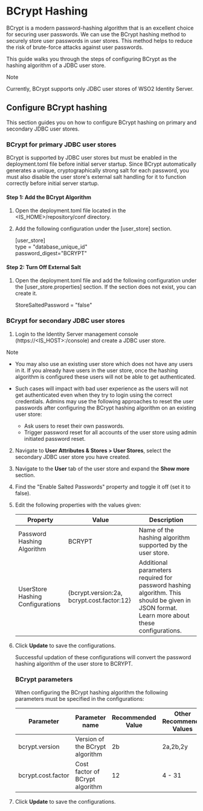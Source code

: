 # BCrypt Hashing

BCrypt is a modern password-hashing algorithm that is an excellent choice for securing user passwords. We can use the BCrypt hashing method to securely store user passwords in user stores. This method helps to reduce the risk of brute-force attacks against user passwords.

This guide walks you through the steps of configuring BCrypt as the hashing algorithm of a JDBC user store.

> [!NOTE]
> Currently, BCrypt supports only JDBC user stores of WSO2 Identity Server.

## Configure BCrypt hashing

This section guides you on how to configure BCrypt hashing on primary and secondary JDBC user stores.

### BCrypt for primary JDBC user stores

BCrypt is supported by JDBC user stores but must be enabled in the deployment.toml file before initial server startup. Since BCrypt automatically generates a unique, cryptographically strong salt for each password, you must also disable the user store's external salt handling for it to function correctly before initial server startup.

#### Step 1: Add the BCrypt Algorithm

1. Open the deployment.toml file located in the <IS_HOME>/repository/conf directory.

2. Add the following configuration under the [user_store] section.

    [user_store]\
    type = "database_unique_id"\
    password_digest="BCRYPT"

#### Step 2: Turn Off External Salt

1. Open the deployment.toml file and add the following configuration under the [user_store.properties] section. If the section does not exist, you    can create it.

   StoreSaltedPassword = "false"

### BCrypt for secondary JDBC user stores

1. Login to the Identity Server management console (https://<IS_HOST>:<PORT>/console) and create a JDBC user store.

> [!NOTE]
> - You may also use an existing user store which does not have any users in it. If you already have users in the user store, once the hashing algorithm is configured these users will not be able to get authenticated.
>
> - Such cases will impact with bad user experience as the users will not get authenticated even when they try to login using the correct  credentials. Admins may use the following approaches to reset the user passwords after configuring the BCrypt hashing algorithm on an existing user store:
>   - Ask users to reset their own passwords.
>   - Trigger password reset for all accounts of the user store using admin initiated password reset.

2. Navigate to **User Attributes & Stores > User Stores**, select the secondary JDBC user store you have created.
   
3. Navigate to the **User** tab of the user store and expand the **Show more** section.

4. Find the "Enable Salted Passwords" property and toggle it off (set it to false).

5. Edit the following properties with the values given:

   <table>
    <thead>
    <tr class="header">
    <th>Property</th>
    <th>Value</th>
    <th>Description</th>
    </tr>
    </thead>
    <tbody>
    <tr class="odd">
    <td>Password Hashing Algorithm</td>
    <td>BCRYPT</td>
    <td>Name of the hashing algorithm supported by the user store.</td>
    </tr>
    <tr class="even">
    <td>UserStore Hashing Configurations</td>
    <td>{bcrypt.version:2a,  bcrypt.cost.factor:12}</td>
    <td>Additional parameters required for password hashing algorithm. This should be given in JSON format. Learn more about these configurations.</td>
    </tr>
    </tbody>
    </table>

5. Click **Update** to save the configurations.

   Successful updation of these configurations will convert the password hashing algorithm of the user store to BCRYPT.

   ### BCrypt parameters

   When configuring the BCrypt hashing algorithm the following parameters must be specified in the configurations:

   
    <table>
    <thead>
    <tr class="header">
    <th>Parameter</th>
    <th>Parameter name</th>
    <th>Recommended Value</th>
    <th>Other Recommende Values</th>
    </tr>
    </thead>
    <tbody>
    <tr class="odd">
    <td>bcrypt.version</td>
    <td>Version of the BCrypt algorithm</td>
    <td>2b</td>
    <td>2a,2b,2y</td>
    </tr>
    <tr class="even">
    <td>bcrypt.cost.factor</td>
    <td>Cost factor of BCrypt algorithm</td>
    <td>12</td>
    <td>4 - 31</td>
    </tr>
    </tbody>
    </table>

5. Click **Update** to save the configurations.



